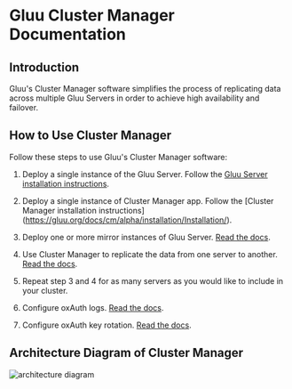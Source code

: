 # Gluu Cluster Manager Documentation
## Introduction
Gluu's Cluster Manager software simplifies the process of replicating data across multiple Gluu Servers in order to achieve high availability and failover. 

## How to Use Cluster Manager
Follow these steps to use Gluu's Cluster Manager software:

1. Deploy a single instance of the Gluu Server. Follow the [Gluu Server installation instructions](https://gluu.org/docs/ce/latest/installation-guide/install/).

2. Deploy a single instance of Cluster Manager app. Follow the [Cluster Manager installation instructions] (https://gluu.org/docs/cm/alpha/installation/Installation/).

3. Deploy one or more mirror instances of Gluu Server. [Read the docs](https://gluu.org/docs/cm/alpha/configuration/configuring-GluuCE-Cluster/#server-2-mirror-server).

4. Use Cluster Manager to replicate the data from one server to another. [Read the docs]( https://gluu.org/docs/cm/alpha/replication/Setting-up-LDAP-replication/).

5. Repeat step 3 and 4 for as many servers as you would like to include in your cluster.

6. Configure oxAuth logs. [Read the docs](https://gluu.org/docs/cm/alpha/configuration/configuring-oxAuth-Logs/).

7. Configure oxAuth key rotation. [Read the docs](https://gluu.org/docs/cm/alpha/configuration/configuring-oxAuth-Key-Rotation/).

## Architecture Diagram of Cluster Manager

![architecture diagram](../img/ce-cluster-diagram.png)
